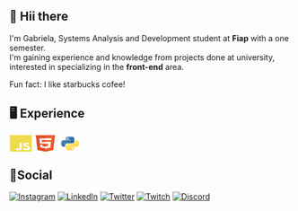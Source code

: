 ## 💜 Hii there

<p>I'm Gabriela, Systems Analysis and Development student at <strong>Fiap</strong> with a one semester.<br>
I'm gaining experience and knowledge from projects done at university, interested in specializing in the <strong>front-end</strong> area.<br></p>
<p> Fun fact: I like starbucks cofee!</p>

## 🖥️ Experience

<div style="display: inline_block">
<img align="center" alt="Gabi-Js" height="30" width="40" src="https://raw.githubusercontent.com/devicons/devicon/master/icons/javascript/javascript-plain.svg">
<img align="center" alt="Gabi-HTML" height="30" width="40" src="https://raw.githubusercontent.com/devicons/devicon/master/icons/html5/html5-original.svg">
<img align="center" alt="Gabi-Python" height="30" width="40" src="https://raw.githubusercontent.com/devicons/devicon/master/icons/python/python-original.svg">
</div>

## 📱Social

[![Instagram](https://img.shields.io/badge/Instagram-%23E4405F.svg?logo=Instagram&logoColor=white)](https://instagram.com/gabimezze) [![LinkedIn](https://img.shields.io/badge/LinkedIn-%230077B5.svg?logo=linkedin&logoColor=white)](https://linkedin.com/in/gabrielames) [![Twitter](https://img.shields.io/badge/Twitter-%231DA1F2.svg?logo=Twitter&logoColor=white)](https://twitter.com/sunzurii) [![Twitch](https://img.shields.io/badge/Twitch-%238000FF.svg?logo=Twitch&logoColor=white)](https://www.twitch.tv/gabimezze) [![Discord](https://img.shields.io/badge/Discord-%235858FA.svg?logo=Discord&logoColor=white)](https://discord.gg/7UVeznRyW9)

